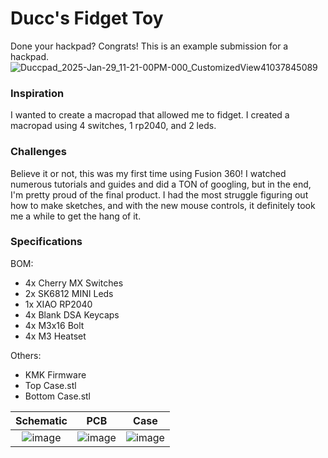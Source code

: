 # Ducc's Fidget Toy
Done your hackpad? Congrats! This is an example submission for a hackpad.
![Duccpad_2025-Jan-29_11-21-00PM-000_CustomizedView41037845089](https://github.com/user-attachments/assets/21300858-fc34-466f-8b79-2abc2fd9e564)  


### Inspiration

I wanted to create a macropad that allowed me to fidget. I created a macropad using 4 switches, 1 rp2040, and 2 leds. 

### Challenges

Believe it or not, this was my first time using Fusion 360! I watched numerous tutorials and guides and did a TON of googling, but in the end, I'm pretty proud of the final product. I had the most struggle figuring out how to make sketches, and with the new mouse controls, it definitely took me a while to get the hang of it.

### Specifications

BOM: 
- 4x Cherry MX Switches
- 2x SK6812 MINI Leds
- 1x XIAO RP2040
- 4x Blank DSA Keycaps
- 4x M3x16 Bolt
- 4x M3 Heatset

Others:
- KMK Firmware
- Top Case.stl 
- Bottom Case.stl

Schematic            |  PCB         |   Case
:-------------------------:|:-------------------------:|:-------------------------:|
![image](https://github.com/user-attachments/assets/8ce0ab16-e0b0-42d0-b748-d4ee08ce5972)    |  ![image](https://github.com/user-attachments/assets/556275d9-b148-4d51-b6e8-0c6bf95b5a16)  | ![image](https://github.com/user-attachments/assets/bcfd98e1-e562-48c3-b617-4d55031ebec4)




